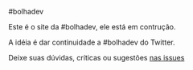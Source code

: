 #bolhadev

Este é o site da #bolhadev, ele está em contrução.

A idéia é dar continuidade a #bolhadev do Twitter.

Deixe suas dúvidas, críticas ou sugestões <a href="https://github.com/xburgr/bolhadev.com/issues">nas issues</a>
